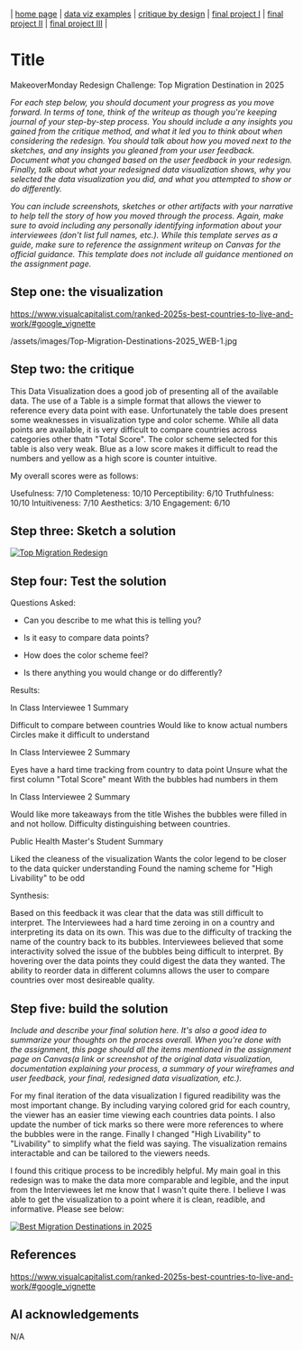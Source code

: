 | [home page](https://cmustudent.github.io/tswd-portfolio-templates/) | [data viz examples](dataviz-examples) | [critique by design](critique-by-design) | [final project I](final-project-part-one) | [final project II](final-project-part-two) | [final project III](final-project-part-three) |

# Title
MakeoverMonday Redesign Challenge: Top Migration Destination in 2025

_For each step below, you should document your progress as you move forward.  In terms of tone, think of the writeup as though you're keeping journal of your step-by-step process.   You should include a any insights you gained from the critique method, and what it led you to think about when considering the redesign.  You should talk about how you moved next to the sketches, and any insights you gleaned from your user feedback.  Document what you changed based on the user feedback in your redesign.  Finally, talk about what your redesigned data visualization shows, why you selected the data visualization you did, and what you attempted to show or do differently._

_You can include screenshots, sketches or other artifacts with your narrative to help tell the story of how you moved through the process.  Again, make sure to avoid including any personally identifying information about your interviewees (don't list full names, etc.).  While this template serves as a guide, make sure to reference the assignment writeup on Canvas for the official guidance.  This template does not include all guidance mentioned on the assignment page._

## Step one: the visualization

https://www.visualcapitalist.com/ranked-2025s-best-countries-to-live-and-work/#google_vignette

/assets/images/Top-Migration-Destinations-2025_WEB-1.jpg

## Step two: the critique

This Data Visualization does a good job of presenting all of the available data. The use of a Table is a simple format that allows the viewer to reference every data point with ease. Unfortunately the table does present some weaknesses in visualization type and color scheme. While all data points are available, it is very difficult to compare countries across categories other thatn "Total Score". The color scheme selected for this table is also very weak. Blue as a low score makes it difficult to read the numbers and yellow as a high score is counter intuitive.

My overall scores were as follows:

Usefulness:      7/10
Completeness:   10/10
Perceptibility:  6/10
Truthfulness:   10/10
Intuitiveness:   7/10
Aesthetics:      3/10
Engagement:      6/10


## Step three: Sketch a solution

<div class='tableauPlaceholder' id='viz1758206048597' style='position: relative'><noscript><a href='#'><img alt='Top Migration Redesign ' src='https:&#47;&#47;public.tableau.com&#47;static&#47;images&#47;Ma&#47;MakeoverMondayRedesign&#47;TopMigrationRedesign&#47;1_rss.png' style='border: none' /></a></noscript><object class='tableauViz'  style='display:none;'><param name='host_url' value='https%3A%2F%2Fpublic.tableau.com%2F' /> <param name='embed_code_version' value='3' /> <param name='site_root' value='' /><param name='name' value='MakeoverMondayRedesign&#47;TopMigrationRedesign' /><param name='tabs' value='no' /><param name='toolbar' value='yes' /><param name='static_image' value='https:&#47;&#47;public.tableau.com&#47;static&#47;images&#47;Ma&#47;MakeoverMondayRedesign&#47;TopMigrationRedesign&#47;1.png' /> <param name='animate_transition' value='yes' /><param name='display_static_image' value='yes' /><param name='display_spinner' value='yes' /><param name='display_overlay' value='yes' /><param name='display_count' value='yes' /><param name='language' value='en-US' /></object></div>
<script type='text/javascript'>
  var divElement = document.getElementById('viz1758206048597');
  var vizElement = divElement.getElementsByTagName('object')[0];
  vizElement.style.width='100%';vizElement.style.height=(divElement.offsetWidth*0.75)+'px';
  var scriptElement = document.createElement('script');
  scriptElement.src = 'https://public.tableau.com/javascripts/api/viz_v1.js';
  vizElement.parentNode.insertBefore(scriptElement, vizElement);
</script>

## Step four: Test the solution

Questions Asked:


- Can you describe to me what this is telling you?

- Is it easy to compare data points?

- How does the color scheme feel?

- Is there anything you would change or do differently?

Results: 

In Class Interviewee 1 Summary

Difficult to compare between countries
Would like to know actual numbers
Circles make it difficult to understand

In Class Interviewee 2 Summary

Eyes have a hard time tracking from country to data point
Unsure what the first column "Total Score" meant
With the bubbles had numbers in them

In Class Interviewee 2 Summary

Would like more takeaways from the title
Wishes the bubbles were filled in and not hollow.
Difficulty distinguishing between countries.

Public Health Master's Student Summary

Liked the cleaness of the visualization
Wants the color legend to be closer to the data quicker understanding
Found the naming scheme for "High Livability" to be odd

Synthesis: 

Based on this feedback it was clear that the data was still difficult to interpret. The Interviewees had a hard time zeroing in on a country and interpreting its data on its own. This was due to the difficulty of tracking the name of the country back to its bubbles. Interviewees believed that some interactivity solved the issue of the bubbles being difficult to interpret. By hovering over the data points they could digest the data they wanted. The ability to reorder data in different columns allows the user to compare countries over most desireable quality.

## Step five: build the solution

_Include and describe your final solution here. It's also a good idea to summarize your thoughts on the process overall. When you're done with the assignment, this page should all the items mentioned in the assignment page on Canvas(a link or screenshot of the original data visualization, documentation explaining your process, a summary of your wireframes and user feedback, your final, redesigned data visualization, etc.)._

For my final iteration of the data visualization I figured readibility was the most important change. By including varying colored grid for each country, the viewer has an easier time viewing each countries data points. I also update the number of tick marks so there were more references to where the bubbles were in the range. Finally I changed "High Livability" to "Livability" to simplify what the field was saying. The visualization remains interactable and can be tailored to the viewers needs.

I found this critique process to be incredibly helpful. My main goal in this redesign was to make the data more comparable and legible, and the input from the Interviewees let me know that I wasn't quite there. I believe I was able to get the visualization to a point where it is clean, readible, and informative. Please see below:

<div class='tableauPlaceholder' id='viz1758207434870' style='position: relative'><noscript><a href='#'><img alt='Best Migration Destinations in 2025 ' src='https:&#47;&#47;public.tableau.com&#47;static&#47;images&#47;Ma&#47;MakeoverMondayRedesignFinal&#47;BubblesPrimary&#47;1_rss.png' style='border: none' /></a></noscript><object class='tableauViz'  style='display:none;'><param name='host_url' value='https%3A%2F%2Fpublic.tableau.com%2F' /> <param name='embed_code_version' value='3' /> <param name='site_root' value='' /><param name='name' value='MakeoverMondayRedesignFinal&#47;BubblesPrimary' /><param name='tabs' value='no' /><param name='toolbar' value='yes' /><param name='static_image' value='https:&#47;&#47;public.tableau.com&#47;static&#47;images&#47;Ma&#47;MakeoverMondayRedesignFinal&#47;BubblesPrimary&#47;1.png' /> <param name='animate_transition' value='yes' /><param name='display_static_image' value='yes' /><param name='display_spinner' value='yes' /><param name='display_overlay' value='yes' /><param name='display_count' value='yes' /><param name='language' value='en-US' /></object></div>
<script type='text/javascript'>
  var divElement = document.getElementById('viz1758207434870');
  var vizElement = divElement.getElementsByTagName('object')[0];
  vizElement.style.width='100%';vizElement.style.height=(divElement.offsetWidth*0.75)+'px';
  var scriptElement = document.createElement('script');
  scriptElement.src = 'https://public.tableau.com/javascripts/api/viz_v1.js';
  vizElement.parentNode.insertBefore(scriptElement, vizElement);
</script>

## References

https://www.visualcapitalist.com/ranked-2025s-best-countries-to-live-and-work/#google_vignette

## AI acknowledgements
N/A

